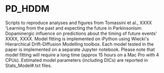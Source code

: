 # PD_HDDM 
Scripts to reproduce analyses and figures from Tomassini et al., XXXX 'Learning from the past and expecting the future in Parkinsonism: Dopaminergic influence on predictions about the timing of future events' XXXX, XXXX.
Model fitting is implemented on iPython using Wiecki's Hierarchical Drift-Diffusion Modelling toolbox. Each model tested in the paper is implemented on a separate Jupyter notebook. Please note that model fitting will require a long time (approx 15 hours on a Mac Pro with 4 CPUs). Estimated model parameters (including DICs) are reported in Stats_Model#.txt files.
